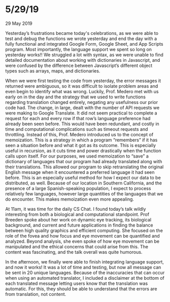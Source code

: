 5/29/19
================

<p class="meta">29 May 2019</p>

Yesterday’s frustrations became today's celebrations, as we were able to test and debug the functions we wrote yesterday and end the day with a fully functional and integrated Google Form, Google Sheet, and App Scripts program. Most importantly, the language support we spent so long on yesterday works!! We struggled a lot with syntax, as we were unable to find detailed documentation about working with dictionaries in Javascript, and were confused by the difference between Javascript’s different object types such as arrays, maps, and dictionaries. 

When we were first testing the code from yesterday, the error messages it returned were ambiguous, so it was difficult to isolate problem areas and even begin to identify what was wrong. Luckily, Prof. Medero met with us early on in the day and the strategy that we used to write functions regarding translation changed entirely, negating any usefulness our prior code had. The change, in large, dealt with the number of API requests we were making to Google Translate. It did not seem practical to complete a request for each and every row if that row’s language preference had already been seen before. This would have been redundant, and costly in time and computational complications such as timeout requests and throttling. Instead of this, Prof. Medero introduced us to the concept of memoization. This is a strategy in which a program “remembers” if it has seen a situation before and what it got as its outcome. This is especially useful in recursion, as it cuts time and power drastically when the function calls upon itself. For our purposes, we used memoization to “save” a dictionary of languages that our program had already translated along with their translations. This allowed our program to skip retranslating the original English message when it encountered a preferred language it had seen before. This is an especially useful method for how I expect our data to be distributed, as well. Because of our location in Southern California, and the presence of a large Spanish-speaking population, I expect to process relatively few languages, however large quantities of the languages that we do encounter. This makes memoization even more appealing.

At 11am, it was time for the daily CS Chat. I found today’s talk wildly interesting from both a biological and computational standpoint. Prof Breeden spoke about her work on dynamic eye tracking, its biological background, and current and future applications in finding the balance between high quality graphics and efficient computing. She focused on the role of the fovea and how focus and eye movement can be quantified and analyzed. Beyond analysis, she even spoke of how eye movement can be manipulated and the ethical concerns that could arise from this. The content was fascinating, and the talk overall was quite humorous. 

In the afternoon, we finally were able to finish integrating language support, and now it works! It was  a lot of time and testing, but now all message can be sent in 20 unique languages. Because of the inaccuracies that can occur when using an automated translator, I included a disclaimer at the bottom of each translated message letting users know that the translation was automatic. For this, they should be able to understand that the errors are from translation, not content. 

